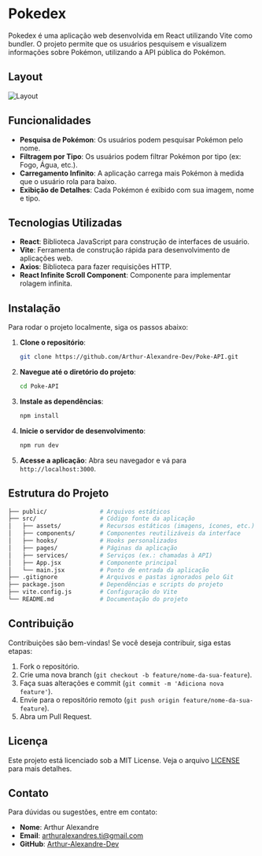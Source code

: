 # Pokedex

Pokedex é uma aplicação web desenvolvida em React utilizando Vite como bundler. O projeto permite que os usuários pesquisem e visualizem informações sobre Pokémon, utilizando a API pública do Pokémon.

## Layout

![Layout](https://github.com/user-attachments/assets/89fdb0e3-14b9-4018-abfd-df03962edc16)


## Funcionalidades

- **Pesquisa de Pokémon**: Os usuários podem pesquisar Pokémon pelo nome.
- **Filtragem por Tipo**: Os usuários podem filtrar Pokémon por tipo (ex: Fogo, Água, etc.).
- **Carregamento Infinito**: A aplicação carrega mais Pokémon à medida que o usuário rola para baixo.
- **Exibição de Detalhes**: Cada Pokémon é exibido com sua imagem, nome e tipo.

## Tecnologias Utilizadas

- **React**: Biblioteca JavaScript para construção de interfaces de usuário.
- **Vite**: Ferramenta de construção rápida para desenvolvimento de aplicações web.
- **Axios**: Biblioteca para fazer requisições HTTP.
- **React Infinite Scroll Component**: Componente para implementar rolagem infinita.

## Instalação

Para rodar o projeto localmente, siga os passos abaixo:

1. **Clone o repositório**:

   ```bash
   git clone https://github.com/Arthur-Alexandre-Dev/Poke-API.git
   ```

2. **Navegue até o diretório do projeto**:

   ```bash
   cd Poke-API
   ```

3. **Instale as dependências**:

   ```bash
   npm install
   ```

4. **Inicie o servidor de desenvolvimento**:

   ```bash
   npm run dev
   ```

5. **Acesse a aplicação**: Abra seu navegador e vá para `http://localhost:3000`.

## Estrutura do Projeto
```bash
├── public/               # Arquivos estáticos
├── src/                  # Código fonte da aplicação
│   ├── assets/           # Recursos estáticos (imagens, ícones, etc.)
│   ├── components/       # Componentes reutilizáveis da interface
│   ├── hooks/            # Hooks personalizados
│   ├── pages/            # Páginas da aplicação
│   ├── services/         # Serviços (ex.: chamadas à API)
│   ├── App.jsx           # Componente principal
│   └── main.jsx          # Ponto de entrada da aplicação
├── .gitignore            # Arquivos e pastas ignorados pelo Git
├── package.json          # Dependências e scripts do projeto
├── vite.config.js        # Configuração do Vite
└── README.md             # Documentação do projeto
```


## Contribuição

Contribuições são bem-vindas! Se você deseja contribuir, siga estas etapas:

1. Fork o repositório.
2. Crie uma nova branch (`git checkout -b feature/nome-da-sua-feature`).
3. Faça suas alterações e commit (`git commit -m 'Adiciona nova feature'`).
4. Envie para o repositório remoto (`git push origin feature/nome-da-sua-feature`).
5. Abra um Pull Request.

## Licença

Este projeto está licenciado sob a MIT License. Veja o arquivo [LICENSE](https://github.com/Arthur-Alexandre-Dev/Pokedex/blob/main/LICENSE) para mais detalhes.

## Contato

Para dúvidas ou sugestões, entre em contato:

- **Nome**: Arthur Alexandre
- **Email**: arthuralexandres.ti@gmail.com
- **GitHub**: [Arthur-Alexandre-Dev](https://github.com/Arthur-Alexandre-Dev)
